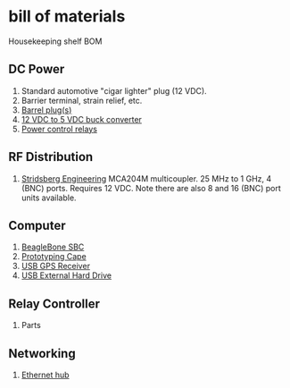 # bill of materials
Housekeeping shelf BOM

## DC Power 
1. Standard automotive "cigar lighter" plug (12 VDC).
1. Barrier terminal, strain relief, etc.
1. [Barrel plug(s)](https://www.amazon.com/dp/B07D8T756C?psc=1&ref=ppx_yo2_dt_b_product_details)
1. [12 VDC to 5 VDC buck converter](https://www.amazon.com/dp/B07XXWQ49N?psc=1&ref=ppx_yo2_dt_b_product_details)
1. [Power control relays](https://www.amazon.com/dp/B00M1MIC3C?ref=ppx_yo2_dt_b_product_details&th=1)

## RF Distribution
1. [Stridsberg Engineering](http://stridsbergeng.com/multicouplers.html) MCA204M multicoupler.  25 MHz to 1 GHz, 4 (BNC) ports.  Requires 12 VDC.  Note there are also 8 and 16 (BNC) port units available.

## Computer
1. [BeagleBone SBC](https://www.sancloud.co.uk/store/sancloud-beaglebone-enhanced-bbe-wifi-1g-onboard-antenna/)
1. [Prototyping Cape](https://www.adafruit.com/product/572?gclid=Cj0KCQiA0p2QBhDvARIsAACSOOPHiV5Ci_234FKcYT0DTVdeKZT6n1g-V4aYt26K5npzSZP632ZJtdkaAkXKEALw_wcB) 
1. [USB GPS Receiver](https://www.amazon.com/Waterproof-Receiver-Laptop-Interface-Gain/dp/B071XY4R26/ref=sr_1_38_sspa?keywords=usb+gps+receiver&qid=1644698471&sr=8-38-spons&psc=1&spLa=ZW5jcnlwdGVkUXVhbGlmaWVyPUExUURIT0FMRVNTTFpTJmVuY3J5cHRlZElkPUEwOTY3MTQ5MThTRUFKUUtBSzlCTSZlbmNyeXB0ZWRBZElkPUEwMjMzMDg0MkZTRkI1M0VNMzBTSSZ3aWRnZXROYW1lPXNwX2J0ZiZhY3Rpb249Y2xpY2tSZWRpcmVjdCZkb05vdExvZ0NsaWNrPXRydWU=)
1. [USB External Hard Drive](https://www.amazon.com/Passport-Portable-External-Drive-Black/dp/B07VP5X239/ref=sr_1_3?crid=2AAX9QZRWVXSW&keywords=western+digital+passport&qid=1644698576&sprefix=western+digital+passpor%2Caps%2C308&sr=8-3)

## Relay Controller
1. Parts

## Networking
1. [Ethernet hub]()
